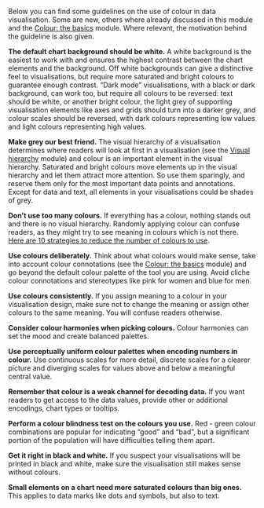 Below you can find some guidelines on the use of colour in data visualisation. Some are new, others where already discussed in this module and the [Colour: the basics](Colour%20the%20basics%20a90e331756d2497aa8b2b3ce26b9e3de.md) module. Where relevant, the motivation behind the guideline is also given.

**The default chart background should be white.** A white background is the easiest to work with and ensures the highest contrast between the chart elements and the background. Off white backgrounds can give a distinctive feel to visualisations, but require more saturated and bright colours to guarantee enough contrast. “Dark mode” visualisations, with a black or dark background, can work too, but require all colours to be reversed: text should be white, or another bright colour, the light grey of supporting visualisation elements like axes and grids should turn into a darker grey, and colour scales should be reversed, with dark colours representing low values and light colours representing high values.

**Make grey our best friend.** The visual hierarchy of a visualisation determines where readers will look at first in a visualisation (see the [Visual hierarchy](Visual%20hierarchy%2032d60a2016ea4334ae0d7e2395559439.md) module) and colour is an important element in the visual hierarchy. Saturated and bright colours move elements up in the visual hierarchy and let them attract more attention. So use them sparingly, and reserve them only for the most important data points and annotations. Except for data and text, all elements in your visualisations could be shades of grey.

**Don’t use too many colours.** If everything has a colour, nothing stands out and there is no visual hierarchy. Randomly applying colour can confuse readers, as they might try to see meaning in colours which is not there. [Here are 10 strategies to reduce the number of colours to use](https://blog.datawrapper.de/10-ways-to-use-fewer-colors-in-your-data-visualizations/).

**Use colours deliberately.** Think about what colours would make sense, take into account colour connotations (see the [Colour: the basics](Colour%20the%20basics%20a90e331756d2497aa8b2b3ce26b9e3de.md) module) and go beyond the default colour palette of the tool you are using. Avoid cliche colour connotations and stereotypes like pink for women and blue for men.

**Use colours consistently.** If you assign meaning to a colour in your visualisation design, make sure not to change the meaning or assign other colours to the same meaning. You will confuse readers otherwise.

**Consider colour harmonies when picking colours.** Colour harmonies can set the mood and create balanced palettes. 

**Use perceptually uniform colour palettes when encoding numbers in colour.** Use continuous scales for more detail, discrete scales for a clearer picture and diverging scales for values above and below a meaningful central value.

**Remember that colour is a weak channel for decoding data.** If you want readers to get access to the data values, provide other or additional encodings, chart types or tooltips.

**Perform a colour blindness test on the colours you use.** Red - green colour combinations are popular for indicating “good” and “bad”, but a significant portion of the population will have difficulties telling them apart.

**Get it right in black and white.** If you suspect your visualisations will be printed in black and white, make sure the visualisation still makes sense without colours.

**Small elements on a chart need more saturated colours than big ones.** This applies to data marks like dots and symbols, but also to text.